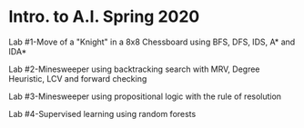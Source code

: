 # Intro. to A.I. Spring 2020
Lab #1-Move of a "Knight" in a 8x8 Chessboard using BFS, DFS, IDS, A* and IDA*

Lab #2-Minesweeper using backtracking search with MRV, Degree Heuristic, LCV and forward checking

Lab #3-Minesweeper using propositional logic with the rule of resolution

Lab #4-Supervised learning using random forests
